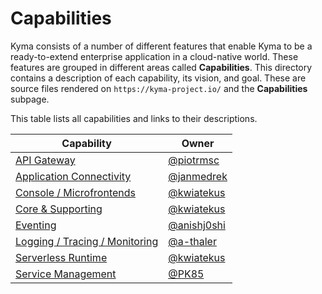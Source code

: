 <!-- The capabilities subpage on the "https://kyma-project.io/" page does not exist yet. Its vision is to render all the capabilities descriptions based on provided metadata references to ZenHub. It also aims to display roadmaps based on Epics.  -->

# Capabilities

Kyma consists of a number of different features that enable Kyma to be a ready-to-extend enterprise application in a cloud-native world.
These features are grouped in different areas called **Capabilities**.
This directory contains a description of each capability, its vision, and goal. These are source files rendered on `https://kyma-project.io/` and the **Capabilities** subpage.

This table lists all capabilities and links to their descriptions.

| Capability | Owner |
|------------|-------|
| [API Gateway](api-gateway.md)| [@piotrmsc](https://github.com/piotrmsc) |
| [Application Connectivity](application-connectivity.md) | [@janmedrek](https://github.com/janmedrek) |
| [Console / Microfrontends](console-microfrontends.md) | [@kwiatekus](https://github.com/kwiatekus) |
| [Core & Supporting](core-and-supporting.md) | [@kwiatekus](https://github.com/kwiatekus) |
| [Eventing](eventing.md) | [@anishj0shi](https://github.com/anishj0shi) |
| [Logging / Tracing / Monitoring](logging-tracing-monitoring.md) | [@a-thaler](https://github.com/a-thaler) |
| [Serverless Runtime](runtime.md) | [@kwiatekus](https://github.com/kwiatekus) |
| [Service Management](service-management.md) | [@PK85](https://github.com/PK85) |
